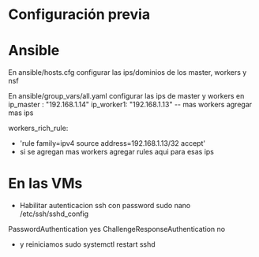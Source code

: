 # Configuración previa

# Ansible
En ansible/hosts.cfg configurar las ips/dominios de los master, workers y nsf

En ansible/group_vars/all.yaml configurar las ips de master y workers en
ip_master : "192.168.1.14"
ip_worker1: "192.168.1.13"
-- mas workers agregar mas ips

workers_rich_rule: 
 - 'rule family=ipv4 source address=192.168.1.13/32 accept'
 - si se agregan mas workers agregar rules aqui para esas ips


# En las VMs
* Habilitar autenticacion ssh con password
sudo nano /etc/ssh/sshd_config

PasswordAuthentication yes
ChallengeResponseAuthentication no

* y reiniciamos
sudo systemctl restart sshd
